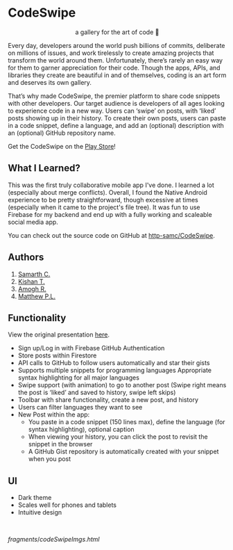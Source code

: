 # CodeSwipe
<p align="center">a gallery for the art of code 💞</p>
<MobileApp AndroidNative Java/>

Every day, developers around the world push billions of commits, deliberate on millions of issues, and work tirelessly to create amazing projects that transform the world around them. Unfortunately, there’s rarely an easy way for them to garner appreciation for their code. Though the apps, APIs, and libraries they create are beautiful in and of themselves, coding is an art form and deserves its own gallery.

That’s why made CodeSwipe, the premier platform to share code snippets with other developers. Our target audience is developers of all ages looking to experience code in a new way. Users can ‘swipe’ on posts, with ‘liked’ posts showing up in their history. To create their own posts, users can paste in a code snippet, define a language, and add an (optional) description with an (optional) GitHub repository name.

Get the CodeSwipe on the [Play Store](https://play.google.com/store/apps/details?id=dev.smrth.www.codeswipe)!


## What I Learned?
This was the first truly collaborative mobile app I've done. I learned a lot (especially about merge conflicts). Overall, I found the Native Android experience to be pretty straightforward, though excessive at times (especially when it came to the project's file tree). It was fun to use Firebase for my backend and end up with a fully working and scaleable social media app.

You can check out the source code on GitHub at [http-samc/CodeSwipe](https://github.com/http-samc/CodeSwipe).

## Authors
1. [Samarth C.](https://github.com/http-samc)
2. [Kishan T.](https://github.com/KishanTeeka)
3. [Amogh R.](https://github.com/booghaa)
4. [Matthew P.L.](https://github.com/bilbaothanos6)

## Functionality
View the original presentation [here](https://docs.google.com/presentation/d/1hbRp2vDYWBegtlSsMT9lSRWWYzY8sU5DWmXpRK2TjsQ/edit?usp=sharing).
- Sign up/Log in with Firebase GitHub Authentication
- Store posts within Firestore
- API calls to GitHub to follow users automatically and star their gists
- Supports multiple snippets for programming languages Appropriate syntax highlighting for all major languages
- Swipe support (with animation) to go to another post (Swipe right means the post is ‘liked’ and saved to history, swipe left skips)
- Toolbar with share functionality, create a new post, and history
- Users can filter languages they want to see
- New Post within the app:
    - You paste in a code snippet (150 lines max), define the language (for syntax highlighting), optional caption
    - When viewing your history, you can click the post to revisit the snippet in the browser
    - A GitHub Gist repository is automatically created with your snippet when you post

## UI
- Dark theme
- Scales well for phones and tablets
- Intuitive design

<br>

${fragments/codeSwipeImgs.html}$

